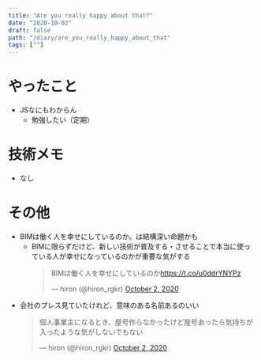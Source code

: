 ```yaml
---
title: "Are you really happy about that?"
date: "2020-10-02"
draft: false
path: "/diary/are_you_really_happy_about_that"
tags: [""]
---
```


# やったこと

+ JSなにもわからん
  + 勉強したい（定期）

# 技術メモ

+ なし

# その他

+ BIMは働く人を幸せにしているのか。は結構深い命題かも
  + BIMに限らずだけど、新しい技術が普及する・させることで本当に使っている人が幸せになっているのかが重要な気がする
    <blockquote class="twitter-tweet"><p lang="ja" dir="ltr">BIMは働く人を幸せにしているのか<a href="https://t.co/u0ddrYNYPz">https://t.co/u0ddrYNYPz</a></p>&mdash; hiron (@hiron_rgkr) <a href="https://twitter.com/hiron_rgkr/status/1311836242133172224?ref_src=twsrc%5Etfw">October 2, 2020</a></blockquote> <script async src="https://platform.twitter.com/widgets.js" charset="utf-8"></script>
+ 会社のプレス見ていたけれど、意味のある名前あるのいい
  <blockquote class="twitter-tweet"><p lang="ja" dir="ltr">個人事業主になるとき、屋号作らなかったけど屋号あったら気持ちが入ったような気がしないでもない</p>&mdash; hiron (@hiron_rgkr) <a href="https://twitter.com/hiron_rgkr/status/1312019262031106053?ref_src=twsrc%5Etfw">October 2, 2020</a></blockquote> <script async src="https://platform.twitter.com/widgets.js" charset="utf-8"></script>
